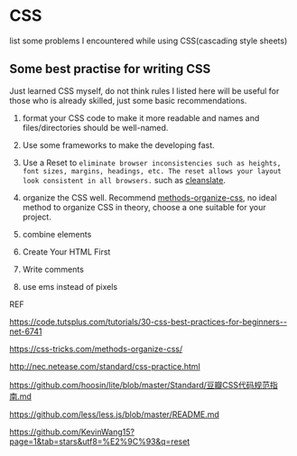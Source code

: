 # CSS

list some problems I encountered while using CSS(cascading style sheets)

## Some best practise for writing CSS

Just learned CSS myself, do not think rules I listed here will be useful for those who is already skilled, just some basic recommendations.

1. format your CSS code to make it more readable and names and files/directories should be well-named.

2. Use some frameworks to make the developing fast.

3. Use a Reset to ``eliminate browser inconsistencies such as heights, font sizes, margins, headings, etc. The reset allows your layout look consistent in all browsers.`` such as [cleanslate](https://github.com/premasagar/cleanslate).

4. organize the CSS well. Recommend [methods-organize-css](https://css-tricks.com/methods-organize-css), no ideal method to organize CSS in theory, choose a one suitable for your project. 

5. combine elements

6. Create Your HTML First

7. Write comments

8. use ems instead of pixels

REF 

https://code.tutsplus.com/tutorials/30-css-best-practices-for-beginners--net-6741

https://css-tricks.com/methods-organize-css/

http://nec.netease.com/standard/css-practice.html

https://github.com/hoosin/lite/blob/master/Standard/豆瓣CSS代码规范指南.md

https://github.com/less/less.js/blob/master/README.md

https://github.com/KevinWang15?page=1&tab=stars&utf8=%E2%9C%93&q=reset